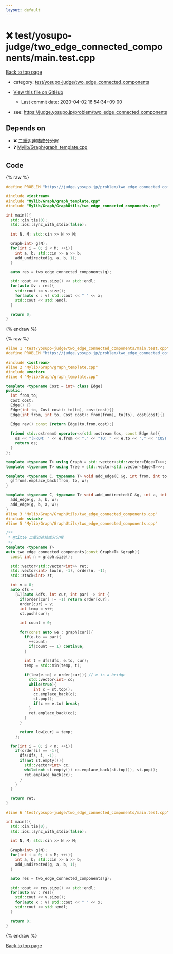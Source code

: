 ```yaml
---
layout: default
---
```


<!-- mathjax config similar to math.stackexchange -->
<script type="text/javascript" async
  src="https://cdnjs.cloudflare.com/ajax/libs/mathjax/2.7.5/MathJax.js?config=TeX-MML-AM_CHTML">
</script>
<script type="text/x-mathjax-config">
  MathJax.Hub.Config({
    TeX: { equationNumbers: { autoNumber: "AMS" }},
    tex2jax: {
      inlineMath: [ ['$','$'] ],
      processEscapes: true
    },
    "HTML-CSS": { matchFontHeight: false },
    displayAlign: "left",
    displayIndent: "2em"
  });
</script>

<script type="text/javascript" src="https://cdnjs.cloudflare.com/ajax/libs/jquery/3.4.1/jquery.min.js"></script>
<script src="https://cdn.jsdelivr.net/npm/jquery-balloon-js@1.1.2/jquery.balloon.min.js" integrity="sha256-ZEYs9VrgAeNuPvs15E39OsyOJaIkXEEt10fzxJ20+2I=" crossorigin="anonymous"></script>
<script type="text/javascript" src="../../../../assets/js/copy-button.js"></script>
<link rel="stylesheet" href="../../../../assets/css/copy-button.css" />


# :x: test/yosupo-judge/two_edge_connected_components/main.test.cpp

<a href="../../../../index.html">Back to top page</a>

* category: <a href="../../../../index.html#caa543e8ce2b504963292c36b66ba2d6">test/yosupo-judge/two_edge_connected_components</a>
* <a href="{{ site.github.repository_url }}/blob/master/test/yosupo-judge/two_edge_connected_components/main.test.cpp">View this file on GitHub</a>
    - Last commit date: 2020-04-02 16:54:34+09:00


* see: <a href="https://judge.yosupo.jp/problem/two_edge_connected_components">https://judge.yosupo.jp/problem/two_edge_connected_components</a>


## Depends on

* :x: <a href="../../../../library/Mylib/Graph/GraphUtils/two_edge_connected_components.cpp.html">二重辺連結成分分解</a>
* :question: <a href="../../../../library/Mylib/Graph/graph_template.cpp.html">Mylib/Graph/graph_template.cpp</a>


## Code

<a id="unbundled"></a>
{% raw %}
```cpp
#define PROBLEM "https://judge.yosupo.jp/problem/two_edge_connected_components"

#include <iostream>
#include "Mylib/Graph/graph_template.cpp"
#include "Mylib/Graph/GraphUtils/two_edge_connected_components.cpp"

int main(){
  std::cin.tie(0);
  std::ios::sync_with_stdio(false);
  
  int N, M; std::cin >> N >> M;

  Graph<int> g(N);
  for(int i = 0; i < M; ++i){
    int a, b; std::cin >> a >> b;
    add_undirected(g, a, b, 1);
  }

  auto res = two_edge_connected_components(g);

  std::cout << res.size() << std::endl;
  for(auto &v : res){
    std::cout << v.size();
    for(auto x : v) std::cout << " " << x;
    std::cout << std::endl;
  }

  return 0;
}

```
{% endraw %}

<a id="bundled"></a>
{% raw %}
```cpp
#line 1 "test/yosupo-judge/two_edge_connected_components/main.test.cpp"
#define PROBLEM "https://judge.yosupo.jp/problem/two_edge_connected_components"

#include <iostream>
#line 2 "Mylib/Graph/graph_template.cpp"
#include <vector>
#line 4 "Mylib/Graph/graph_template.cpp"

template <typename Cost = int> class Edge{
public:
  int from,to;
  Cost cost;
  Edge() {}
  Edge(int to, Cost cost): to(to), cost(cost){}
  Edge(int from, int to, Cost cost): from(from), to(to), cost(cost){}

  Edge rev() const {return Edge(to,from,cost);}
  
  friend std::ostream& operator<<(std::ostream &os, const Edge &e){
    os << "(FROM: " << e.from << "," << "TO: " << e.to << "," << "COST: " << e.cost << ")";
    return os;
  }
};

template <typename T> using Graph = std::vector<std::vector<Edge<T>>>;
template <typename T> using Tree = std::vector<std::vector<Edge<T>>>;

template <typename C, typename T> void add_edge(C &g, int from, int to, T w){
  g[from].emplace_back(from, to, w);
}

template <typename C, typename T> void add_undirected(C &g, int a, int b, T w){
  add_edge(g, a, b, w);
  add_edge(g, b, a, w);
}
#line 3 "Mylib/Graph/GraphUtils/two_edge_connected_components.cpp"
#include <stack>
#line 5 "Mylib/Graph/GraphUtils/two_edge_connected_components.cpp"

/**
 * @title 二重辺連結成分分解
 */
template <typename T>
auto two_edge_connected_components(const Graph<T> &graph){
  const int n = graph.size();

  std::vector<std::vector<int>> ret;
  std::vector<int> low(n, -1), order(n, -1);
  std::stack<int> st;

  int v = 0;
  auto dfs =
    [&](auto &dfs, int cur, int par) -> int {
      if(order[cur] != -1) return order[cur];
      order[cur] = v;
      int temp = v++;
      st.push(cur);      

      int count = 0;

      for(const auto &e : graph[cur]){
        if(e.to == par){
          ++count;
          if(count == 1) continue;
        }
        
        int t = dfs(dfs, e.to, cur);
        temp = std::min(temp, t);

        if(low[e.to] > order[cur]){ // e is a bridge
          std::vector<int> cc;
          while(true){
            int c = st.top();
            cc.emplace_back(c);
            st.pop();
            if(c == e.to) break;
          }
          ret.emplace_back(cc);
        }
      }

      return low[cur] = temp;
    };

  for(int i = 0; i < n; ++i){
    if(order[i] == -1){
      dfs(dfs, i, -1);
      if(not st.empty()){
        std::vector<int> cc;
        while(not st.empty()) cc.emplace_back(st.top()), st.pop();
        ret.emplace_back(cc);
      }
    }
  }

  return ret;
}

#line 6 "test/yosupo-judge/two_edge_connected_components/main.test.cpp"

int main(){
  std::cin.tie(0);
  std::ios::sync_with_stdio(false);
  
  int N, M; std::cin >> N >> M;

  Graph<int> g(N);
  for(int i = 0; i < M; ++i){
    int a, b; std::cin >> a >> b;
    add_undirected(g, a, b, 1);
  }

  auto res = two_edge_connected_components(g);

  std::cout << res.size() << std::endl;
  for(auto &v : res){
    std::cout << v.size();
    for(auto x : v) std::cout << " " << x;
    std::cout << std::endl;
  }

  return 0;
}

```
{% endraw %}

<a href="../../../../index.html">Back to top page</a>

